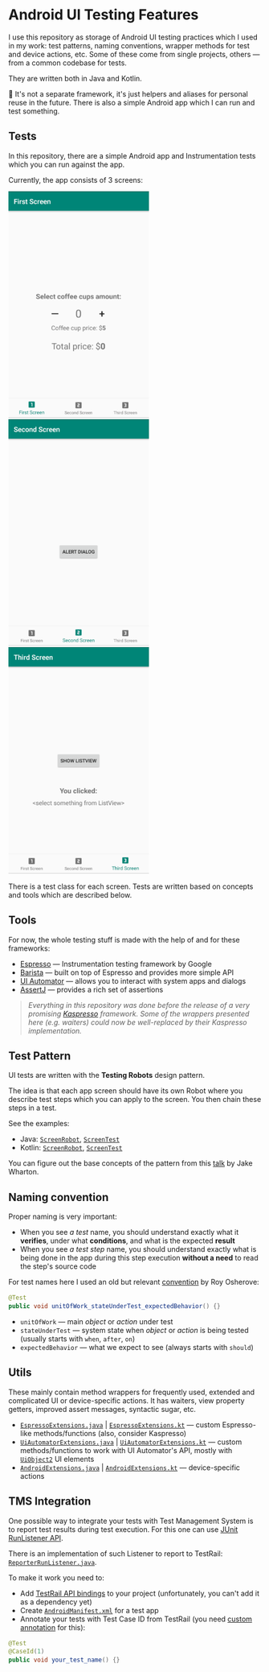 # Android UI Testing Features

I use this repository as storage of Android UI testing practices which I used in my work: test patterns, naming conventions, wrapper methods for test and device actions, etc.
Some of these come from single projects, others — from a common codebase for tests.

They are written both in Java and Kotlin.

:cactus: It's not a separate framework, it's just helpers and aliases for personal reuse in the future. There is also a simple Android app which I can run and test something.

## Tests

In this repository, there are a simple Android app and Instrumentation tests which you can run against the app.

Currently, the app consists of 3 screens:

![First Screen](/docres/screen_first.png) ![Second Screen](/docres/screen_second.png) ![Third Screen](/docres/screen_third.png)
 
There is a test class for each screen. Tests are written based on concepts and tools which are described below.

## Tools

For now, the whole testing stuff is made with the help of and for these frameworks:

* [Espresso](https://developer.android.com/training/testing/espresso/) — Instrumentation testing framework by Google
* [Barista](https://github.com/SchibstedSpain/Barista) — built on top of Espresso and provides more simple API
* [UI Automator](https://developer.android.com/training/testing/ui-automator) — allows you to interact with system apps and dialogs
* [AssertJ](https://github.com/joel-costigliola/assertj-core) — provides a rich set of assertions

>*Everything in this repository was done before the release of a very promising [Kaspresso](https://github.com/KasperskyLab/Kaspresso) framework. 
>Some of the wrappers presented here (e.g. waiters) could now be well-replaced by their Kaspresso implementation.*

## Test Pattern

UI tests are written with the **Testing Robots** design pattern.

The idea is that each app screen should have its own Robot where you describe test steps which you can apply to the screen.
You then chain these steps in a test.

See the examples:
* Java: [`ScreenRobot`](app/src/androidTest/java/pavelnazimok/uitestingfeatures/java/robots/FirstScreenRobot.java), [`ScreenTest`](app/src/androidTest/java/pavelnazimok/uitestingfeatures/java/tests/FirstScreenTest.java)
* Kotlin: [`ScreenRobot`](app/src/androidTest/java/pavelnazimok/uitestingfeatures/kotlin/robots/FirstScreenRobot.kt), [`ScreenTest`](app/src/androidTest/java/pavelnazimok/uitestingfeatures/kotlin/tests/FirstScreenTest.kt)

You can figure out the base concepts of the pattern from this [talk](https://jakewharton.com/testing-robots/) by Jake Wharton.

## Naming convention

Proper naming is very important:

* When you see *a test* name, you should understand exactly what it **verifies**, under what **conditions**, and what is the expected **result**
* When you see *a test step* name, you should understand exactly what is being done in the app during this step execution 
**without a need** to read the step's source code

For test names here I used an old but relevant [convention](https://osherove.com/blog/2005/4/3/naming-standards-for-unit-tests.html) by Roy Osherove:

```Java
@Test 
public void unitOfWork_stateUnderTest_expectedBehavior() {}
```

* `unitOfWork` — main *object* or *action* under test
* `stateUnderTest` — system state when *object* or *action* is being tested (usually starts with `when`, `after`, `on`)
* `expectedBehavior` — what we expect to see (always starts with `should`)

## Utils

These mainly contain method wrappers for frequently used, extended and complicated UI or device-specific actions. 
It has waiters, view property getters, improved assert messages, syntactic sugar, etc.

* [`EspressoExtensions.java`](app/src/androidTest/java/pavelnazimok/uitestingfeatures/java/utils/EspressoExtensions.java) | [`EspressoExtensions.kt`](app/src/androidTest/java/pavelnazimok/uitestingfeatures/kotlin/utils/EspressoExtensions.kt) — custom Espresso-like methods/functions (also, consider Kaspresso)
* [`UiAutomatorExtensions.java`](app/src/androidTest/java/pavelnazimok/uitestingfeatures/java/utils/UiAutomatorExtensions.java) | [`UiAutomatorExtensions.kt`](app/src/androidTest/java/pavelnazimok/uitestingfeatures/kotlin/utils/UiAutomatorExtensions.kt) — custom methods/functions to work with
UI Automator's API, mostly with [`UiObject2`](https://developer.android.com/reference/android/support/test/uiautomator/UiObject2) UI elements
* [`AndroidExtensions.java`](app/src/androidTest/java/pavelnazimok/uitestingfeatures/java/utils/AndroidExtensions.java) | [`AndroidExtensions.kt`](app/src/androidTest/java/pavelnazimok/uitestingfeatures/kotlin/utils/AndroidExtensions.kt) — device-specific actions

## TMS Integration

One possible way to integrate your tests with Test Management System is to report test results during test execution.
For this one can use [JUnit RunListener API](https://junit.org/junit4/javadoc/4.12/org/junit/runner/notification/RunListener.html).

There is an implementation of such Listener to report to TestRail: [`ReporterRunListener.java`](app/src/androidTest/java/pavelnazimok/uitestingfeatures/testrail/ReporterRunListener.java).

To make it work you need to:

* Add [TestRail API bindings](http://docs.gurock.com/testrail-api2/start) to your project (unfortunately, you can't add it as a dependency yet)
* Create [`AndroidManifest.xml`](app/src/androidTest/AndroidManifest.xml) for a test app 
* Annotate your tests with Test Case ID from TestRail (you need [custom annotation](app/src/androidTest/java/pavelnazimok/uitestingfeatures/testrail/CaseId.java) for this):

```Java
@Test 
@CaseId(1)
public void your_test_name() {}
```
